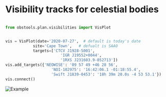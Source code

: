 # Visibility tracks for celestial bodies


```python

from obstools.plan.visibilities import VisPlot


vis = VisPlot(date='2020-07-27',  # default is today's date
            site='Cape Town',   # defualt is SAAO
            targets=['CTCV J1928-5001',
                        'IGR J19552+0044',
                        '1RXS J231603.9-052713'])
vis.add_targets({'NEOWISE': '09 57 49 +46 28 56',
                    'NOI-102975': '16:42:06.1 -01:18:55.4',
                    'Swift J1839-0453': '18h 39m 20.0s -4 53 53.1'})
vis.connect()
```

![Example](https://github.com/astromancer/obstools/tree/master/obstools/plan/data/example.png?raw=True "Per-process RAM usage")